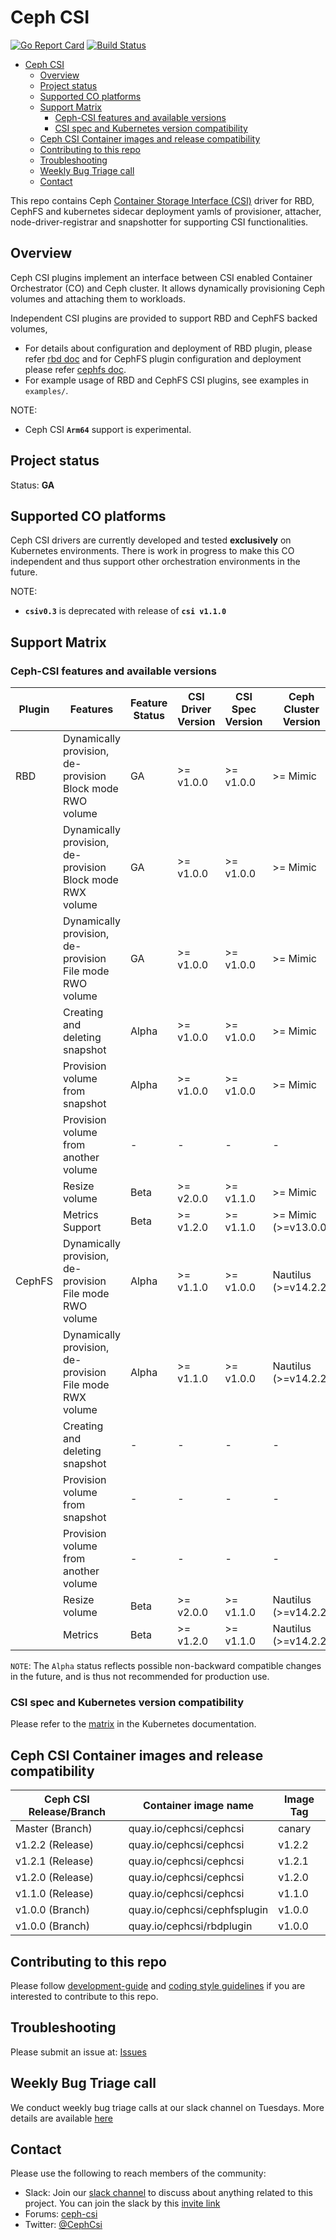 # Ceph CSI

[![Go Report
Card](https://goreportcard.com/badge/github.com/ceph/ceph-csi)](https://goreportcard.com/report/github.com/ceph/ceph-csi)
[![Build
Status](https://travis-ci.org/ceph/ceph-csi.svg?branch=master)](https://travis-ci.org/ceph/ceph-csi)

- [Ceph CSI](#ceph-csi)
  - [Overview](#overview)
  - [Project status](#project-status)
  - [Supported CO platforms](#supported-co-platforms)
  - [Support Matrix](#support-matrix)
    - [Ceph-CSI features and available versions](#ceph-csi-features-and-available-versions)
    - [CSI spec and Kubernetes version compatibility](#csi-spec-and-kubernetes-version-compatibility)
  - [Ceph CSI Container images and release compatibility](#ceph-csi-container-images-and-release-compatibility)
  - [Contributing to this repo](#contributing-to-this-repo)
  - [Troubleshooting](#troubleshooting)
  - [Weekly Bug Triage call](#weekly-bug-triage-call)
  - [Contact](#contact)

This repo contains Ceph
[Container Storage Interface (CSI)](https://github.com/container-storage-interface/)
driver for RBD, CephFS and kubernetes sidecar deployment yamls of provisioner,
attacher, node-driver-registrar and snapshotter for supporting CSI functionalities.

## Overview

Ceph CSI plugins implement an interface between CSI enabled Container Orchestrator
(CO) and Ceph cluster. It allows dynamically provisioning Ceph volumes and
attaching them to workloads.

Independent CSI plugins are provided to support RBD and CephFS backed volumes,

- For details about configuration and deployment of RBD plugin, please refer
  [rbd doc](https://github.com/ceph/ceph-csi/blob/master/docs/deploy-rbd.md) and
  for CephFS plugin configuration and deployment please
  refer [cephfs doc](https://github.com/ceph/ceph-csi/blob/master/docs/deploy-cephfs.md).
- For example usage of RBD and CephFS CSI plugins, see examples in `examples/`.

NOTE:

- Ceph CSI **`Arm64`** support is experimental.

## Project status

Status: **GA**

## Supported CO platforms

Ceph CSI drivers are currently developed and tested **exclusively** on Kubernetes
environments. There is work in progress to make this CO independent and thus
support other orchestration environments in the future.

NOTE:

- **`csiv0.3`** is deprecated with release of **`csi v1.1.0`**

## Support Matrix

### Ceph-CSI features and available versions

| Plugin | Features                                                  | Feature Status | CSI Driver Version | CSI Spec Version | Ceph Cluster Version | Kubernetes Version |
| ------ | --------------------------------------------------------- | -------------- | ------------------ | ---------------- | -------------------- | ------------------ |
| RBD    | Dynamically provision, de-provision Block mode RWO volume | GA             | >= v1.0.0          | >= v1.0.0        | >= Mimic             | >= v1.13.0         |
|        | Dynamically provision, de-provision Block mode RWX volume | GA             | >= v1.0.0          | >= v1.0.0        | >= Mimic             | >= v1.13.0         |
|        | Dynamically provision, de-provision File mode RWO volume  | GA             | >= v1.0.0          | >= v1.0.0        | >= Mimic             | >= v1.13.0         |
|        | Creating and deleting snapshot                            | Alpha          | >= v1.0.0          | >= v1.0.0        | >= Mimic             | >= v1.13.0         |
|        | Provision volume from snapshot                            | Alpha          | >= v1.0.0          | >= v1.0.0        | >= Mimic             | >= v1.13.0         |
|        | Provision volume from another volume                      | -              | -                  | -                | -                    | -                  |
|        | Resize volume                                             | Beta           | >= v2.0.0          | >= v1.1.0        | >= Mimic             | >= v1.15.0         |
|        | Metrics Support                                           | Beta           | >= v1.2.0          | >= v1.1.0        | >= Mimic (>=v13.0.0) | >= v1.15.0         |
| CephFS | Dynamically provision, de-provision File mode RWO volume  | Alpha          | >= v1.1.0          | >= v1.0.0        | Nautilus (>=v14.2.2) | >= v1.13.0         |
|        | Dynamically provision, de-provision File mode RWX volume  | Alpha          | >= v1.1.0          | >= v1.0.0        | Nautilus (>=v14.2.2) | >= v1.13.0         |
|        | Creating and deleting snapshot                            | -              | -                  | -                | -                    | -                  |
|        | Provision volume from snapshot                            | -              | -                  | -                | -                    | -                  |
|        | Provision volume from another volume                      | -              | -                  | -                | -                    | -                  |
|        | Resize volume                                             | Beta           | >= v2.0.0          | >= v1.1.0        | Nautilus (>=v14.2.2) | >= v1.15.0         |
|        | Metrics                                                   | Beta           | >= v1.2.0          | >= v1.1.0        | Nautilus (>=v14.2.2) | >= v1.15.0         |

`NOTE`: The `Alpha` status reflects possible non-backward
compatible changes in the future, and is thus not recommended
for production use.

### CSI spec and Kubernetes version compatibility

Please refer to the [matrix](https://kubernetes-csi.github.io/docs/#kubernetes-releases)
in the Kubernetes documentation.

## Ceph CSI Container images and release compatibility

| Ceph CSI Release/Branch | Container image name         | Image Tag |
| ----------------------- | ---------------------------- | --------- |
| Master (Branch)         | quay.io/cephcsi/cephcsi      | canary    |
| v1.2.2 (Release)        | quay.io/cephcsi/cephcsi      | v1.2.2    |
| v1.2.1 (Release)        | quay.io/cephcsi/cephcsi      | v1.2.1    |
| v1.2.0 (Release)        | quay.io/cephcsi/cephcsi      | v1.2.0    |
| v1.1.0 (Release)        | quay.io/cephcsi/cephcsi      | v1.1.0    |
| v1.0.0 (Branch)         | quay.io/cephcsi/cephfsplugin | v1.0.0    |
| v1.0.0 (Branch)         | quay.io/cephcsi/rbdplugin    | v1.0.0    |

## Contributing to this repo

Please follow [development-guide](<https://github.com/ceph/ceph-csi/tree/master/docs/development-guide.md>)
and [coding style guidelines](<https://github.com/ceph/ceph-csi/tree/master/docs/coding.md>)
if you are interested to contribute to this repo.

## Troubleshooting

Please submit an issue at: [Issues](https://github.com/ceph/ceph-csi/issues)

## Weekly Bug Triage call

We conduct weekly bug triage calls at our slack channel on Tuesdays.
More details are available [here](https://github.com/ceph/ceph-csi/issues/463)

## Contact

Please use the following to reach members of the community:

- Slack: Join our [slack channel](https://cephcsi.slack.com) to discuss
  about anything related to this project. You can join the slack by
  this [invite link](https://bit.ly/2MeS4KY )
- Forums: [ceph-csi](https://groups.google.com/forum/#!forum/ceph-csi)
- Twitter: [@CephCsi](https://twitter.com/CephCsi)
